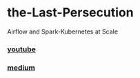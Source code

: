 # the-Last-Persecution
Airflow and Spark-Kubernetes at Scale

### [youtube](https://www.youtube.com/watch?v=l0egjWc2rRw)
### [medium](https://medium.com/@sdamoosavi/airflow-and-spark-at-scale-with-kubernetes-2da7a6ca9bcc)
